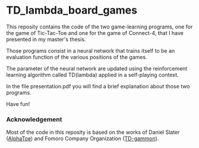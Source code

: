 # TD_lambda_board_games

This reposity contains the code of the two game-learning programs, one for the game of Tic-Tac-Toe and one for the game of Connect-4, that I have presented in my master's thesis. 

Those programs consist in a neural network that trains itself to be an evaluation function of the various positions of the games. 

The parameter of the neural network are updated using the reinforcement learning algorithm called TD(lambda) applied in a self-playing context.

In the file presentation.pdf you will find a brief explanation about those two programs.

Have fun!

### Acknowledgement

Most of the code in this reposity is based on the works of Daniel Slater ([AlphaToe](https://github.com/DanielSlater/AlphaToe)) and
Fomoro Company Organization ([TD-gammon](https://github.com/fomorians/td-gammon)).
